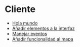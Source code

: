 # Cliente

* [Hola mundo](hello_world.md)
* [Añadir elementos a la interfaz](add_ui.md)
* [Manejar eventos](events.md)
* [Añadir funcionalidad al mapa](add_map_functionality.md)
